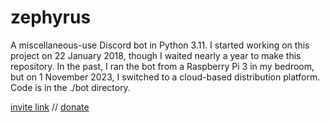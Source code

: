 # zephyrus
A miscellaneous-use Discord bot in Python 3.11. I started working on this project on 22 January 2018, though I waited nearly a year to make this repository. In the past, I ran the bot from a Raspberry Pi 3 in my bedroom, but on 1 November 2023, I switched to a cloud-based distribution platform. Code is in the ./bot directory.

[invite link](https://discordapp.com/oauth2/authorize?client_id=1159594483244085319&scope=bot&permissions=275146730560) // [donate](https://ko-fi.com/cypressidy)
